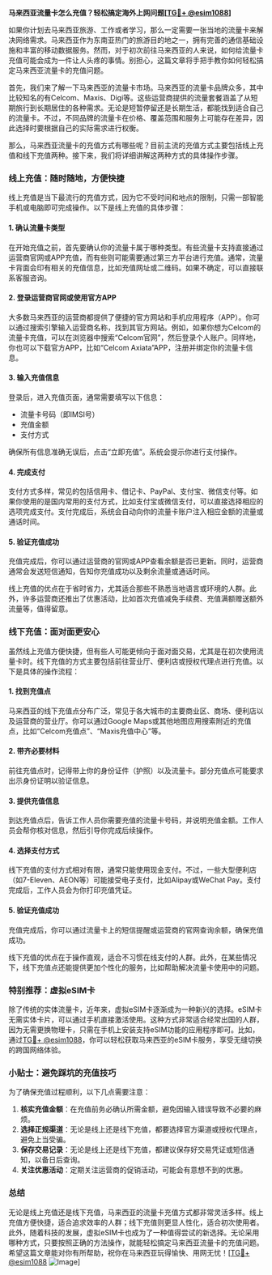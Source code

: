 **马来西亚流量卡怎么充值？轻松搞定海外上网问题[[TG💪+ @esim1088](https://t.me/s/esim1088)]**

如果你计划去马来西亚旅游、工作或者学习，那么一定需要一张当地的流量卡来解决网络需求。马来西亚作为东南亚热门的旅游目的地之一，拥有完善的通信基础设施和丰富的移动数据服务。然而，对于初次前往马来西亚的人来说，如何给流量卡充值可能会成为一件让人头疼的事情。别担心，这篇文章将手把手教你如何轻松搞定马来西亚流量卡的充值问题。

首先，我们来了解一下马来西亚的流量卡市场。马来西亚的流量卡品牌众多，其中比较知名的有Celcom、Maxis、Digi等。这些运营商提供的流量套餐涵盖了从短期旅行到长期居住的各种需求。无论是短暂停留还是长期生活，都能找到适合自己的流量卡。不过，不同品牌的流量卡在价格、覆盖范围和服务上可能存在差异，因此选择时要根据自己的实际需求进行权衡。

那么，马来西亚流量卡的充值方式有哪些呢？目前主流的充值方式主要包括线上充值和线下充值两种。接下来，我们将详细讲解这两种方式的具体操作步骤。

### **线上充值：随时随地，方便快捷**

线上充值是当下最流行的充值方式，因为它不受时间和地点的限制，只需一部智能手机或电脑即可完成操作。以下是线上充值的具体步骤：

#### **1. 确认流量卡类型**
在开始充值之前，首先要确认你的流量卡属于哪种类型。有些流量卡支持直接通过运营商官网或APP充值，而有些则可能需要通过第三方平台进行充值。通常，流量卡背面会印有相关的充值信息，比如充值网址或二维码。如果不确定，可以直接联系客服咨询。

#### **2. 登录运营商官网或使用官方APP**
大多数马来西亚的运营商都提供了便捷的官方网站和手机应用程序（APP）。你可以通过搜索引擎输入运营商名称，找到其官方网站。例如，如果你想为Celcom的流量卡充值，可以在浏览器中搜索“Celcom官网”，然后登录个人账户。同样地，你也可以下载官方APP，比如“Celcom Axiata”APP，注册并绑定你的流量卡信息。

#### **3. 输入充值信息**
登录后，进入充值页面，通常需要填写以下信息：
- 流量卡号码（即IMSI号）
- 充值金额
- 支付方式

确保所有信息准确无误后，点击“立即充值”。系统会提示你进行支付操作。

#### **4. 完成支付**
支付方式多样，常见的包括信用卡、借记卡、PayPal、支付宝、微信支付等。如果你使用的是国内常用的支付方式，比如支付宝或微信支付，可以直接选择相应的选项完成支付。支付完成后，系统会自动向你的流量卡账户注入相应金额的流量或通话时间。

#### **5. 验证充值成功**
充值完成后，你可以通过运营商的官网或APP查看余额是否已更新。同时，运营商通常会发送短信通知，告知你充值成功以及剩余流量或通话时间。

线上充值的优点在于省时省力，尤其适合那些不熟悉当地语言或环境的人群。此外，许多运营商还推出了优惠活动，比如首次充值减免手续费、充值满额赠送额外流量等，值得留意。

### **线下充值：面对面更安心**

虽然线上充值方便快捷，但有些人可能更倾向于面对面交易，尤其是在初次使用流量卡时。线下充值的方式主要包括前往营业厅、便利店或授权代理点进行充值。以下是具体的操作流程：

#### **1. 找到充值点**
马来西亚的线下充值点分布广泛，常见于各大城市的主要商业区、商场、便利店以及运营商的营业厅。你可以通过Google Maps或其他地图应用搜索附近的充值点，比如“Celcom充值点”、“Maxis充值中心”等。

#### **2. 带齐必要材料**
前往充值点时，记得带上你的身份证件（护照）以及流量卡。部分充值点可能要求出示身份证明以验证信息。

#### **3. 提供充值信息**
到达充值点后，告诉工作人员你需要充值的流量卡号码，并说明充值金额。工作人员会帮你核对信息，然后引导你完成后续操作。

#### **4. 选择支付方式**
线下充值的支付方式相对有限，通常只能使用现金支付。不过，一些大型便利店（如7-Eleven、AEON等）可能接受电子支付，比如Alipay或WeChat Pay。支付完成后，工作人员会为你打印充值凭证。

#### **5. 验证充值成功**
充值完成后，你可以通过流量卡上的短信提醒或运营商的官网查询余额，确保充值成功。

线下充值的优点在于操作直观，适合不习惯在线支付的人群。此外，在某些情况下，线下充值点还能提供更加个性化的服务，比如帮助解决流量卡使用中的问题。

### **特别推荐：虚拟eSIM卡**

除了传统的实体流量卡，近年来，虚拟eSIM卡逐渐成为一种新兴的选择。eSIM卡无需实体卡片，可以通过手机直接激活使用。这种方式非常适合经常出国的人群，因为无需更换物理卡，只需在手机上安装支持eSIM功能的应用程序即可。比如，通过[TG💪+ @esim1088](https://t.me/s/esim1088)，你可以轻松获取马来西亚的eSIM卡服务，享受无缝切换的跨国网络体验。

### **小贴士：避免踩坑的充值技巧**

为了确保充值过程顺利，以下几点需要注意：
1. **核实充值金额**：在充值前务必确认所需金额，避免因输入错误导致不必要的麻烦。
2. **选择正规渠道**：无论是线上还是线下充值，都要选择官方渠道或授权代理点，避免上当受骗。
3. **保存交易记录**：无论是线上还是线下充值，都建议保存好交易凭证或短信通知，以备日后查询。
4. **关注优惠活动**：定期关注运营商的促销活动，可能会有意想不到的优惠。

### **总结**

无论是线上充值还是线下充值，马来西亚的流量卡充值方式都非常灵活多样。线上充值方便快捷，适合追求效率的人群；线下充值则更显人性化，适合初次使用者。此外，随着科技的发展，虚拟eSIM卡也成为了一种值得尝试的新选择。无论采用哪种方式，只要按照正确的方法操作，就能轻松搞定马来西亚流量卡的充值问题。希望这篇文章能对你有所帮助，祝你在马来西亚玩得愉快、用网无忧！[[TG💪+ @esim1088](https://t.me/s/esim1088) ![Image](https://i.postimg.cc/4NQfJmqS/Snipaste-2025-05-13-00-14-12.png)]